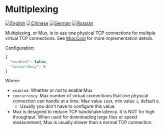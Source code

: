 # Multiplexing

[![English](../resources/english.svg)](https://www.v2ray.com/en/configuration/mux.html) [![Chinese](../resources/chinese.svg)](https://www.v2ray.com/chapter_02/mux.html) [![German](../resources/german.svg)](https://www.v2ray.com/de/configuration/mux.html) [![Russian](../resources/russian.svg)](https://www.v2ray.com/ru/configuration/mux.html)

Multiplexing, or Mux, is to use one physical TCP connections for multiple virtual TCP connections. See [Mux.Cool](https://www.v2ray.com/eng/protocols/muxcool.html) for more implementation details.

Configuration:

```javascript
{
  "enabled": false,
  "concurrency": 8
}
```

Where:

* `enabled`: Whether or not to enable Mux
* `concurrency`: Max number of virtual connections that one physical connection can handle at a time. Max value `1024`, min value `1`, default `8`. 
  * Usually you don't have to configure this value.
* Mux is designed to reduce TCP handshake latency. It is NOT for high throughput. When used for downloading large files or speed measurement, Mux is usually slower than a normal TCP connection.